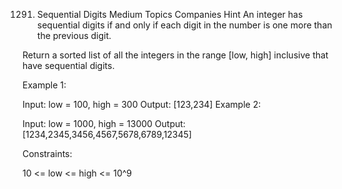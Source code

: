 1291. Sequential Digits
Medium
Topics
Companies
Hint
An integer has sequential digits if and only if each digit in the number is one more than the previous digit.

Return a sorted list of all the integers in the range [low, high] inclusive that have sequential digits.

 

Example 1:

Input: low = 100, high = 300
Output: [123,234]
Example 2:

Input: low = 1000, high = 13000
Output: [1234,2345,3456,4567,5678,6789,12345]
 

Constraints:

10 <= low <= high <= 10^9